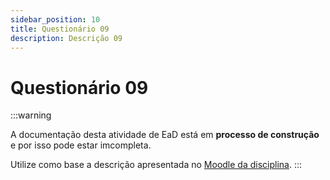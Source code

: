 ```yaml
---
sidebar_position: 10
title: Questionário 09
description: Descrição 09
---
```


# Questionário 09

:::warning

A documentação desta atividade de EaD está em **processo de construção** e por isso pode estar imcompleta.

Utilize como base a descrição apresentada no [Moodle da disciplina](https://moodle.utfpr.edu.br/course/view.php?id=29540).
:::
